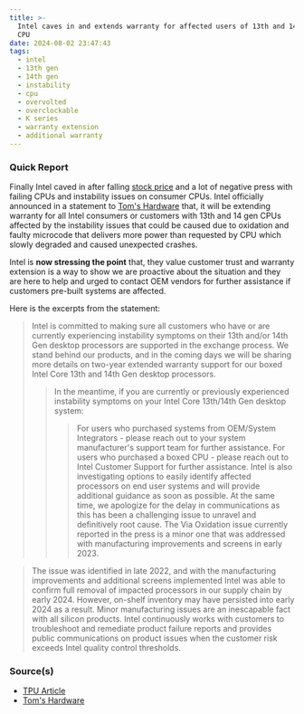 ```yaml
---
title: >-
  Intel caves in and extends warranty for affected users of 13th and 14th gen
  CPU
date: 2024-08-02 23:47:43
tags:
  - intel
  - 13th gen
  - 14th gen
  - instability
  - cpu
  - overvolted
  - overclockable
  - K series
  - warranty extension
  - additional warranty
---
```



### Quick Report

Finally Intel caved in after falling [stock price][def] and a lot of negative press with failing CPUs and instability issues on consumer CPUs. Intel officially announced in a statement to [Tom\'s Hardware][def3] that, it will be extending warranty for all Intel consumers or customers with 13th and 14 gen CPUs affected by the instability issues that could be caused due to oxidation and faulty microcode that delivers more power than requested by CPU which slowly degraded and caused unexpected crashes.
<!-- more -->

Intel is **now stressing the point** that, they value customer trust and warranty extension is a way to show we are proactive about the situation and they are here to help and urged to contact OEM vendors for further assistance if customers pre-built systems are affected.

Here is the excerpts from the statement:
> Intel is committed to making sure all customers who have or are currently experiencing instability symptoms on their 13th and/or 14th Gen desktop processors are supported in the exchange process. We stand behind our products, and in the coming days we will be sharing more details on two-year extended warranty support for our boxed Intel Core 13th and 14th Gen desktop processors.
>>In the meantime, if you are currently or previously experienced instability symptoms on your Intel Core 13th/14th Gen desktop system:
  >>> For users who purchased systems from OEM/System Integrators - please reach out to your system manufacturer\'s support team for further assistance.
  >>> For users who purchased a boxed CPU - please reach out to Intel Customer Support for further assistance.
Intel is also investigating options to easily identify affected processors on end user systems and will provide additional guidance as soon as possible. At the same time, we apologize for the delay in communications as this has been a challenging issue to unravel and definitively root cause.
The Via Oxidation issue currently reported in the press is a minor one that was addressed with manufacturing improvements and screens in early 2023.

>The issue was identified in late 2022, and with the manufacturing improvements and additional screens implemented Intel was able to confirm full removal of impacted processors in our supply chain by early 2024. However, on-shelf inventory may have persisted into early 2024 as a result.
Minor manufacturing issues are an inescapable fact with all silicon products. Intel continuously works with customers to troubleshoot and remediate product failure reports and provides public communications on product issues when the customer risk exceeds Intel quality control thresholds.

### Source(s)

- [TPU Article][def2]
- [Tom\'s Hardware][def3]

[def]: https://www.ft.com/content/166d25c5-5d26-4a3e-bd37-d4394306b596
[def2]: https://www.techpowerup.com/325155/intel-extends-warranty-by-two-years-for-13th-and-14th-generation-processors-amid-crashing-concerns
[def3]: https://www.tomshardware.com/pc-components/cpus/intel-announces-an-extra-two-years-of-warranty-for-its-chips-amid-crashing-and-instability-issues-longer-warranty-applies-to-13th-and-14th-gen-core-processors
